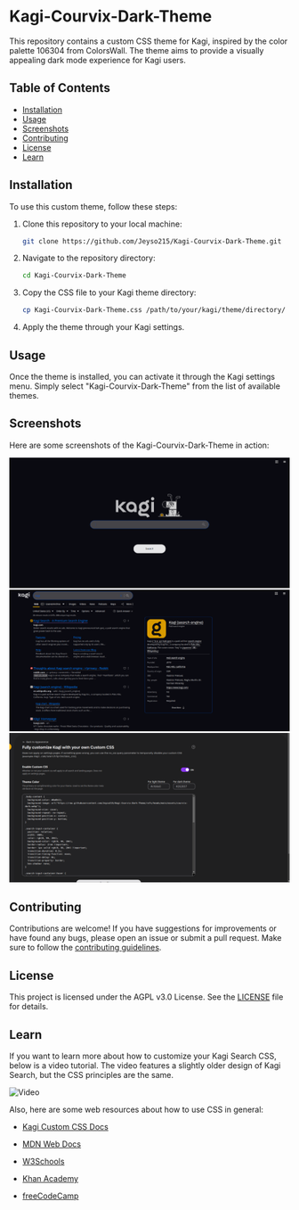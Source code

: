 # Kagi-Courvix-Dark-Theme

This repository contains a custom CSS theme for Kagi, inspired by the color palette 106304 from ColorsWall. The theme aims to provide a visually appealing dark mode experience for Kagi users.

## Table of Contents

- [Installation](#installation)
- [Usage](#usage)
- [Screenshots](#screenshots)
- [Contributing](#contributing)
- [License](#license)
- [Learn](#learn)

## Installation

To use this custom theme, follow these steps:

1. Clone this repository to your local machine:
    ```sh
    git clone https://github.com/Jeyso215/Kagi-Courvix-Dark-Theme.git
    ```

2. Navigate to the repository directory:
    ```sh
    cd Kagi-Courvix-Dark-Theme
    ```

3. Copy the CSS file to your Kagi theme directory:
    ```sh
    cp Kagi-Courvix-Dark-Theme.css /path/to/your/kagi/theme/directory/
    ```

4. Apply the theme through your Kagi settings.

## Usage

Once the theme is installed, you can activate it through the Kagi settings menu. Simply select "Kagi-Courvix-Dark-Theme" from the list of available themes.

## Screenshots

Here are some screenshots of the Kagi-Courvix-Dark-Theme in action:

![Screenshot 1](screenshots/search-home.png)
![Screenshot 2](screenshots/results-page.png)
![Screenshot 3](screenshots/custom_css-settings-page.png)

## Contributing

Contributions are welcome! If you have suggestions for improvements or have found any bugs, please open an issue or submit a pull request. Make sure to follow the [contributing guidelines](CONTRIBUTING.md).

## License

This project is licensed under the AGPL v3.0 License. See the [LICENSE](LICENSE.md) file for details.

## Learn

If you want to learn more about how to customize your Kagi Search CSS, below is a video tutorial. The video features a slightly older design of Kagi Search, but the CSS principles are the same.

![Video](https://www.youtube.com/watch?v=Xpk5TAhGasc)

Also, here are some web resources about how to use CSS in general:

- [Kagi Custom CSS Docs](https://help.kagi.com/kagi/features/custom-css.html)
  
- [MDN Web Docs](https://developer.mozilla.org/en-US/docs/Learn_web_development/Core/Styling_basics)

- [W3Schools](https://www.w3schools.com/css/css_intro.asp)

- [Khan Academy](https://www.khanacademy.org/computing/computer-programming/html-css/intro-to-css/pt/css-basics)

- [freeCodeCamp](https://www.freecodecamp.org/news/get-started-with-css-in-5-minutes-e0804813fc3e/)
